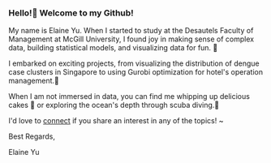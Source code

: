 ### Hello!👋 Welcome to my Github! ###

My name is Elaine Yu. When I started to study at the Desautels Faculty of Management at McGill University, I found joy in making sense of complex data, building statistical models, and visualizing data for fun.  :paperclip:

I embarked on exciting projects, from visualizing the distribution of dengue case clusters in Singapore to using Gurobi optimization for hotel's operation management.:book:

When I am not immersed in data, you can find me whipping up delicious cakes :cake: or exploring the ocean's depth through scuba diving.:whale:

I'd love to [connect](www.linkedin.com/in/elaineyu0) if you share an interest in any of the topics! ~

Best Regards,

Elaine Yu

<!--
**yuelann/yuelann** is a ✨ _special_ ✨ repository because its `README.md` (this file) appears on your GitHub profile.

Here are some ideas to get you started:

- 🔭 I’m currently working on ...
- 🌱 I’m currently learning ...
- 👯 I’m looking to collaborate on ...
- 🤔 I’m looking for help with ...
- 💬 Ask me about ...
- 📫 How to reach me: ...
- 😄 Pronouns: ...
- ⚡ Fun fact: ...
-->
